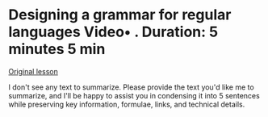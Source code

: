 # Designing a grammar for regular languages Video• . Duration: 5 minutes 5 min

[Original lesson](https://www.coursera.org/learn/uol-fundamentals-of-computer-science/lecture/BVjLW/designing-a-grammar-for-regular-languages)

I don't see any text to summarize. Please provide the text you'd like me to summarize, and I'll be happy to assist you in condensing it into 5 sentences while preserving key information, formulae, links, and technical details.

